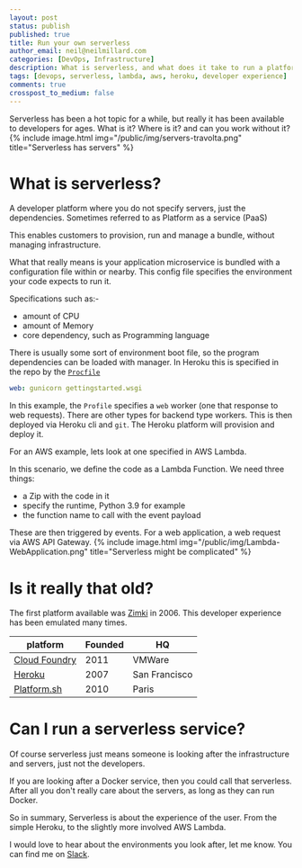 ```yaml
---
layout: post
status: publish
published: true
title: Run your own serverless
author_email: neil@neilmillard.com
categories: [DevOps, Infrastructure]
description: What is serverless, and what does it take to run a platform with a serverless product
tags: [devops, serverless, lambda, aws, heroku, developer experience]
comments: true
crosspost_to_medium: false
---
```

Serverless has been a hot topic for a while, but really it has been available to developers for ages.
What is it? Where is it? and can you work without it?
{% include image.html
img="/public/img/servers-travolta.png"
title="Serverless has servers" %}

What is serverless?
==============
A developer platform where you do not specify servers, just the dependencies. Sometimes referred to as
Platform as a service (PaaS)

This enables customers to provision, run and manage a bundle, without managing infrastructure.

What that really means is your application microservice is bundled with a configuration file within or nearby.
This config file specifies the environment your code expects to run it.

Specifications such as:-
* amount of CPU
* amount of Memory
* core dependency, such as Programming language

There is usually some sort of environment boot file, so the program dependencies can be loaded with manager.
In Heroku this is specified in the repo by the [`Procfile`][heroku-profile]

```yaml
web: gunicorn gettingstarted.wsgi
```

In this example, the `Profile` specifies a `web` worker (one that response to web requests). There are other types for
backend type workers.
This is then deployed via Heroku cli and `git`. The Heroku platform will provision and deploy it.


For an AWS example, lets look at one specified in AWS Lambda.

In this scenario, we define the code as a Lambda Function.
We need three things:
* a Zip with the code in it
* specify the runtime, Python 3.9 for example
* the function name to call with the event payload

These are then triggered by events. For a web application, a web request via AWS API Gateway.
{% include image.html
img="/public/img/Lambda-WebApplication.png"
title="Serverless might be complicated" %}

Is it really that old?
================
The first platform available was [Zimki][wiki-paas] in 2006. This developer experience has been emulated many times.


| platform                       | Founded | HQ            |
|--------------------------------|---------|---------------|
| [Cloud Foundry][cloud-foundry] | 2011    | VMWare        |
| [Heroku][wiki-heroku]          | 2007    | San Francisco |
| [Platform.sh][platform.sh]     | 2010    | Paris         |


Can I run a serverless service?
===============
Of course serverless just means someone is looking after the infrastructure and servers, just not the developers.

If you are looking after a Docker service, then you could call that serverless. After all you don't really care about
the servers, as long as they can run Docker.

So in summary, Serverless is about the experience of the user. From the simple Heroku, to the slightly more involved AWS Lambda.

I would love to hear about the environments you look after, let me know. You can find me on [Slack]({{site.data.slack.invite}}).


[heroku-profile]: https://devcenter.heroku.com/articles/procfile
[wiki-heroku]: https://en.wikipedia.org/wiki/Heroku
[wiki-paas]: https://en.wikipedia.org/wiki/Platform_as_a_service#Development_and_uses
[cloud-foundry]: https://en.wikipedia.org/wiki/Cloud_Foundry
[platform.sh]: https://www.linkedin.com/company/platformsh/
